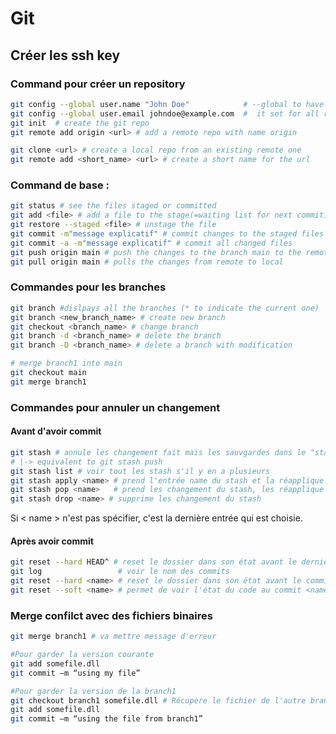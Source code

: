# Git

## Créer les ssh key



### Command pour créer un repository

```bash
git config --global user.name "John Doe"            # --global to have
git config --global user.email johndoe@example.com  #  it set for all repo
git init  # create the git repo
git remote add origin <url> # add a remote repo with name origin

git clone <url> # create a local repo from an existing remote one
git remote add <short_name> <url> # create a short name for the url
```

### Command de base :

```bash
git status # see the files staged or committed
git add <file> # add a file to the stage(=waiting list for next commit)
git restore --staged <file> # unstage the file
git commit -m"message explicatif" # commit changes to the staged files
git commit -a -m"message explicatif" # commit all changed files
git push origin main # push the changes to the branch main to the remote repository named origin
git pull origin main # pulls the changes from remote to local
```

### Commandes pour les branches

```bash
git branch #dislpays all the branches (* to indicate the current one)
git branch <new_branch_name> # create new branch
git checkout <branch_name> # change branch
git branch -d <branch_name> # delete the branch
git branch -D <branch_name> # delete a branch with modification

# merge branch1 into main
git checkout main 
git merge branch1 
```

### Commandes pour annuler un changement

#### Avant d'avoir commit

```bash
git stash # annule les changement fait mais les sauvgardes dans le "stash"
# |-> equivalent to git stash push
git stash list # voir tout les stash s'il y en a plusieurs
git stash apply <name> # prend l'entrée name du stash et la réapplique 
git stash pop <name>   # prend les changement du stash, les réapplique et supprime ceux si du stash
git stash drop <name> # supprime les changement du stash
```

Si < name > n'est pas spécifier, c'est la dernière entrée qui est choisie.

#### Après avoir commit

```bash
git reset --hard HEAD^ # reset le dossier dans son état avant le dernier commit
git log                 # voir le nom des commits
git reset --hard <name> # reset le dossier dans son état avant le commit <name> 
git reset --soft <name> # permet de voir l'état du code au commit <name> sans rien supprimer
```

### Merge confilct avec des fichiers binaires

```bash
git merge branch1 # va mettre message d'erreur

#Pour garder la version courante 
git add somefile.dll 
git commit –m “using my file”

#Pour garder la version de la branch1
git checkout branch1 somefile.dll # Récupère le fichier de l'autre branch
git add somefile.dll 
git commit –m “using the file from branch1”
```
